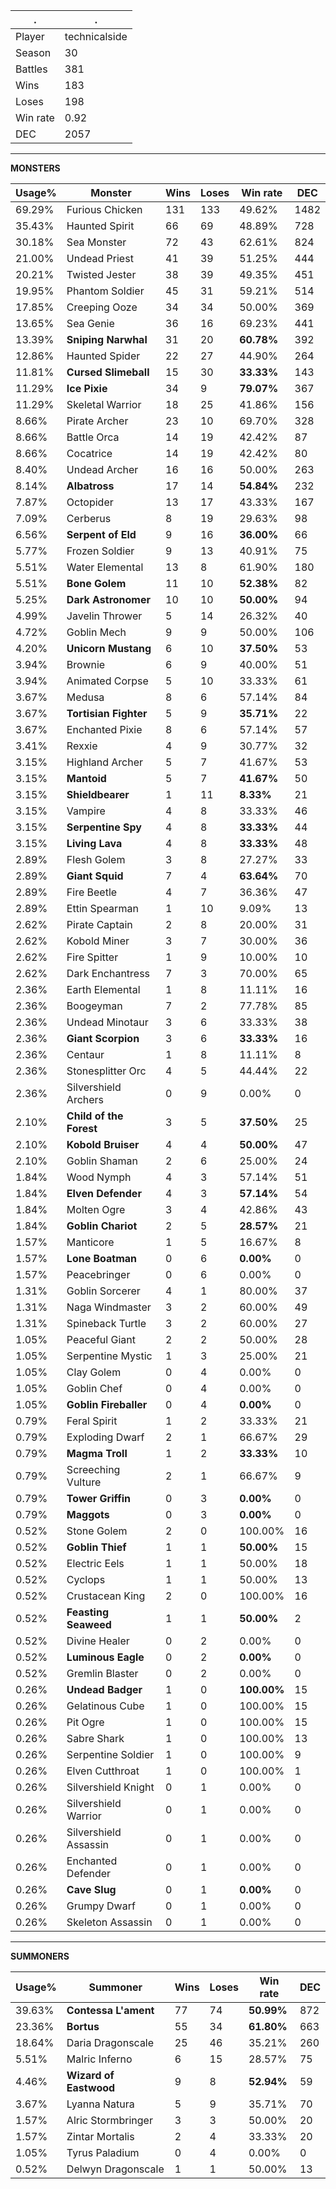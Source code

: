 .|.
|-|-
Player|technicalside
Season|30
Battles|381
Wins|183
Loses|198
Win rate|0.92
DEC|2057

---
**MONSTERS**

Usage%|Monster|Wins|Loses|Win rate|DEC|
-|-|-|-|-|-|
69.29%|Furious Chicken|131|133|49.62%|1482|
35.43%|Haunted Spirit|66|69|48.89%|728|
30.18%|Sea Monster|72|43|62.61%|824|
21.00%|Undead Priest|41|39|51.25%|444|
20.21%|Twisted Jester|38|39|49.35%|451|
19.95%|Phantom Soldier|45|31|59.21%|514|
17.85%|Creeping Ooze|34|34|50.00%|369|
13.65%|Sea Genie|36|16|69.23%|441|
13.39%|**Sniping Narwhal**|31|20|**60.78%**|392|
12.86%|Haunted Spider|22|27|44.90%|264|
11.81%|**Cursed Slimeball**|15|30|**33.33%**|143|
11.29%|**Ice Pixie**|34|9|**79.07%**|367|
11.29%|Skeletal Warrior|18|25|41.86%|156|
8.66%|Pirate Archer|23|10|69.70%|328|
8.66%|Battle Orca|14|19|42.42%|87|
8.66%|Cocatrice|14|19|42.42%|80|
8.40%|Undead Archer|16|16|50.00%|263|
8.14%|**Albatross**|17|14|**54.84%**|232|
7.87%|Octopider|13|17|43.33%|167|
7.09%|Cerberus|8|19|29.63%|98|
6.56%|**Serpent of Eld**|9|16|**36.00%**|66|
5.77%|Frozen Soldier|9|13|40.91%|75|
5.51%|Water Elemental|13|8|61.90%|180|
5.51%|**Bone Golem**|11|10|**52.38%**|82|
5.25%|**Dark Astronomer**|10|10|**50.00%**|94|
4.99%|Javelin Thrower|5|14|26.32%|40|
4.72%|Goblin Mech|9|9|50.00%|106|
4.20%|**Unicorn Mustang**|6|10|**37.50%**|53|
3.94%|Brownie|6|9|40.00%|51|
3.94%|Animated Corpse|5|10|33.33%|61|
3.67%|Medusa|8|6|57.14%|84|
3.67%|**Tortisian Fighter**|5|9|**35.71%**|22|
3.67%|Enchanted Pixie|8|6|57.14%|57|
3.41%|Rexxie|4|9|30.77%|32|
3.15%|Highland Archer|5|7|41.67%|53|
3.15%|**Mantoid**|5|7|**41.67%**|50|
3.15%|**Shieldbearer**|1|11|**8.33%**|21|
3.15%|Vampire|4|8|33.33%|46|
3.15%|**Serpentine Spy**|4|8|**33.33%**|44|
3.15%|**Living Lava**|4|8|**33.33%**|48|
2.89%|Flesh Golem|3|8|27.27%|33|
2.89%|**Giant Squid**|7|4|**63.64%**|70|
2.89%|Fire Beetle|4|7|36.36%|47|
2.89%|Ettin Spearman|1|10|9.09%|13|
2.62%|Pirate Captain|2|8|20.00%|31|
2.62%|Kobold Miner|3|7|30.00%|36|
2.62%|Fire Spitter|1|9|10.00%|10|
2.62%|Dark Enchantress|7|3|70.00%|65|
2.36%|Earth Elemental|1|8|11.11%|16|
2.36%|Boogeyman|7|2|77.78%|85|
2.36%|Undead Minotaur|3|6|33.33%|38|
2.36%|**Giant Scorpion**|3|6|**33.33%**|16|
2.36%|Centaur|1|8|11.11%|8|
2.36%|Stonesplitter Orc|4|5|44.44%|22|
2.36%|Silvershield Archers|0|9|0.00%|0|
2.10%|**Child of the Forest**|3|5|**37.50%**|25|
2.10%|**Kobold Bruiser**|4|4|**50.00%**|47|
2.10%|Goblin Shaman|2|6|25.00%|24|
1.84%|Wood Nymph|4|3|57.14%|51|
1.84%|**Elven Defender**|4|3|**57.14%**|54|
1.84%|Molten Ogre|3|4|42.86%|43|
1.84%|**Goblin Chariot**|2|5|**28.57%**|21|
1.57%|Manticore|1|5|16.67%|8|
1.57%|**Lone Boatman**|0|6|**0.00%**|0|
1.57%|Peacebringer|0|6|0.00%|0|
1.31%|Goblin Sorcerer|4|1|80.00%|37|
1.31%|Naga Windmaster|3|2|60.00%|49|
1.31%|Spineback Turtle|3|2|60.00%|27|
1.05%|Peaceful Giant|2|2|50.00%|28|
1.05%|Serpentine Mystic|1|3|25.00%|21|
1.05%|Clay Golem|0|4|0.00%|0|
1.05%|Goblin Chef|0|4|0.00%|0|
1.05%|**Goblin Fireballer**|0|4|**0.00%**|0|
0.79%|Feral Spirit|1|2|33.33%|21|
0.79%|Exploding Dwarf|2|1|66.67%|29|
0.79%|**Magma Troll**|1|2|**33.33%**|10|
0.79%|Screeching Vulture|2|1|66.67%|9|
0.79%|**Tower Griffin**|0|3|**0.00%**|0|
0.79%|**Maggots**|0|3|**0.00%**|0|
0.52%|Stone Golem|2|0|100.00%|16|
0.52%|**Goblin Thief**|1|1|**50.00%**|15|
0.52%|Electric Eels|1|1|50.00%|18|
0.52%|Cyclops|1|1|50.00%|13|
0.52%|Crustacean King|2|0|100.00%|16|
0.52%|**Feasting Seaweed**|1|1|**50.00%**|2|
0.52%|Divine Healer|0|2|0.00%|0|
0.52%|**Luminous Eagle**|0|2|**0.00%**|0|
0.52%|Gremlin Blaster|0|2|0.00%|0|
0.26%|**Undead Badger**|1|0|**100.00%**|15|
0.26%|Gelatinous Cube|1|0|100.00%|15|
0.26%|Pit Ogre|1|0|100.00%|15|
0.26%|Sabre Shark|1|0|100.00%|13|
0.26%|Serpentine Soldier|1|0|100.00%|9|
0.26%|Elven Cutthroat|1|0|100.00%|1|
0.26%|Silvershield Knight|0|1|0.00%|0|
0.26%|Silvershield Warrior|0|1|0.00%|0|
0.26%|Silvershield Assassin|0|1|0.00%|0|
0.26%|Enchanted Defender|0|1|0.00%|0|
0.26%|**Cave Slug**|0|1|**0.00%**|0|
0.26%|Grumpy Dwarf|0|1|0.00%|0|
0.26%|Skeleton Assassin|0|1|0.00%|0|

---
**SUMMONERS**

Usage%|Summoner|Wins|Loses|Win rate|DEC|
-|-|-|-|-|-|
39.63%|**Contessa L'ament**|77|74|**50.99%**|872|
23.36%|**Bortus**|55|34|**61.80%**|663|
18.64%|Daria Dragonscale|25|46|35.21%|260|
5.51%|Malric Inferno|6|15|28.57%|75|
4.46%|**Wizard of Eastwood**|9|8|**52.94%**|59|
3.67%|Lyanna Natura|5|9|35.71%|70|
1.57%|Alric Stormbringer|3|3|50.00%|20|
1.57%|Zintar Mortalis|2|4|33.33%|20|
1.05%|Tyrus Paladium|0|4|0.00%|0|
0.52%|Delwyn Dragonscale|1|1|50.00%|13|

